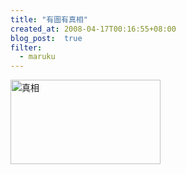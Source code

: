 ```yaml
---
title: "有圖有真相"
created_at: 2008-04-17T00:16:55+08:00
blog_post:  true
filter:
  - maruku
---
```


<a href="http://www.flickr.com/photos/hlb/2417742906/" title="Flickr 上 hlb 的 真相"><img src="http://farm4.static.flickr.com/3003/2417742906_18a11d7470_m.jpg" width="240" height="135" alt="真相" /></a>
